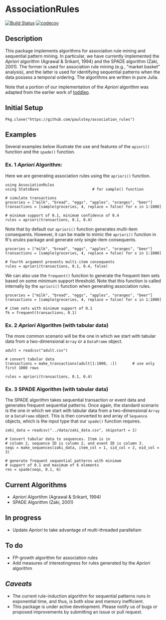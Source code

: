 # AssociationRules
[![Build Status](https://travis-ci.org/bcbi/AssociationRules.jl.svg?branch=master)](https://travis-ci.org/bcbi/AssociationRules.jl)
[![codecov](https://codecov.io/gh/bcbi/AssociationRules.jl/branch/master/graph/badge.svg)](https://codecov.io/gh/bcbi/AssociationRules.jl)



## Description
This package implements algorithms for association rule mining and sequential pattern mining. In particular, we have currently implemented the _Apriori_ algorithm (Agrawal & Srikant, 1994) and the SPADE algorithm (Zaki, 2001). The former is used for association rule mining (e.g., "market basket" analysis), and the latter is used for identifying sequential patterns when the data possess a temporal ordering. The algorithms are written in pure Julia.


Note that a portion of our implementation of the _Apriori_ algorithm was adapted from the earlier work of [toddleo](https://github.com/toddleo/ARules.jl).


## Initial Setup
```{Julia}
Pkg.clone("https://github.com/paulstey/association_rules")
```

## Examples
Several examples below illustrate the use and features of the `apiori()` function and the `spade()` function.

### Ex. 1 _Apriori_ Algorithm:
Here we are generating association rules using the `apriori()` function.
```{Julia}
using AssociationRules
using StatsBase                        # for sample() function

# simulate transactions
groceries = ["milk", "bread", "eggs", "apples", "oranges", "beer"]
transactions = [sample(groceries, 4, replace = false) for x in 1:1000]

# minimum support of 0.1, minimum confidence of 0.4
rules = apriori(transactions, 0.1, 0.4)
```


Note that by default our `apriori()` function generates multi-item consequents. However, it can be made to mimic the `apriori()` function in R's _arules_ package and generate only single-item consequents.
```{Julia}
groceries = ["milk", "bread", "eggs", "apples", "oranges", "beer"]
transactions = [sample(groceries, 4, replace = false) for x in 1:1000]

# fourth argument prevents multi-item consequents
rules = apriori(transactions, 0.1, 0.4, false)
```


We can also use the `frequent()` function to generate the frequent item sets based on some minimum support threshold. Note that this function is called internally by the `apriori()` function when generating association rules.
```{Julia}
groceries = ["milk", "bread", "eggs", "apples", "oranges", "beer"]
transactions = [sample(groceries, 4, replace = false) for x in 1:1000]

# item sets with minimum support of 0.1
fk = frequent(transactions, 0.1)
```



### Ex. 2 _Apriori_ Algorithm (with tabular data)
The more common scenario will be the one in which we start with tabular data from a two-dimensional `Array` or a `DataFrame` object.
```{Julia}
adult = readcsv("adult.csv")

# convert tabular data
transactions = make_transactions(adult[1:1000, :])       # use only first 1000 rows

rules = apriori(transactions, 0.1, 0.4)
```



### Ex. 3 SPADE Algorithm (with tabular data)
The SPADE algorithm takes sequential transaction or event data and generates frequent sequential patterns. Once again, the standard scenario is the one in which we start with tabular data from a two-dimensional `Array` or a `DataFrame` object. This is then converted to and array of `Sequence` objects, which is the input type that our `spade()` function requires.
```{Julia}
zaki_data = readcsv("../data/zaki_data.csv", skipstart = 1)

# Convert tabular data to sequences. Item is in
# column 2, sequence ID is column 2, and event ID is column 3.
seqs = make_sequences(zaki_data, item_col = 1, sid_col = 2, eid_col = 3)                   

# generate frequent sequential patterns with minimum
# support of 0.1 and maximum of 6 elements
res = spade(seqs, 0.1, 6)
```

## Current Algorithms
- _Apriori_ Algortihm (Agrawal & Srikant, 1994)
- SPADE Algorithm (Zaki, 2001)


## In progress
- Update _Apriori_ to take advantage of multi-threaded parallelism


## To do
- FP-growth algorithm for association rules
- Add measures of interestingness for rules generated by the _Apriori_ algorithm

## _Caveats_
- The current rule-induction algorithm for sequential patterns runs in exponential time, and thus, is both slow and memory inefficient.
- This package is under active development. Please notify us of bugs or proposed improvements by submitting an issue or pull request.
